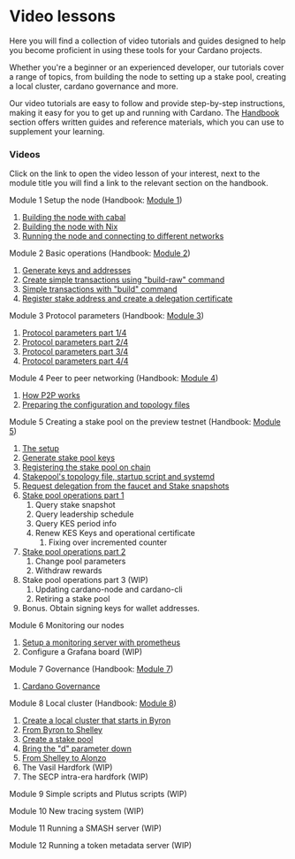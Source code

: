 # Video lessons

Here you will find a collection of video tutorials and guides designed to help you become proficient in using these tools for your Cardano projects.

Whether you're a beginner or an experienced developer, our tutorials cover a range of topics, from building the node to setting up a stake pool, creating a local cluster, cardano governance and more.&#x20;

Our video tutorials are easy to follow and provide step-by-step instructions, making it easy for you to get up and running with Cardano. The [Handbook](handbook/) section offers written guides and reference materials, which you can use to supplement your learning.&#x20;

### Videos

Click on the link to open the video lesson of your interest, next to the module title you will find a link to the relevant section on the handbook.



Module 1 Setup the node (Handbook: [Module 1](handbook/module-1-build-and-run-the-node/))&#x20;

1. [Building the node with cabal](https://youtu.be/csqvbw3F\_BU)
2. [Building the node with Nix](https://youtu.be/iREukg3-JSM)
3. [Running the node and connecting to different networks](https://youtu.be/YlUljmlCPYs)

Module 2 Basic operations (Handbook: [Module 2](building-and-running-the-node/))

1. [Generate keys and addresses](https://youtu.be/8ZYuiRxPAZc)
2. [Create simple transactions using "build-raw" command](https://youtu.be/rbst\_uiGpI4)
3. [Simple transactions with "build" command](https://youtu.be/AVz\_zsDd6wE)
4. [Register stake address and create a delegation certificate](https://youtu.be/m0BmjjNt19w)

Module 3 Protocol parameters (Handbook: [Module 3](protocol-parameters-and-configuration-files/))

1. [Protocol parameters part 1/4](https://youtu.be/Czwc4U3B5k8)
2. [Protocol parameters part 2/4](https://youtu.be/aZgmopk09aM)
3. [Protocol parameters part 3/4](https://youtu.be/mJZSHfBr5aQ)
4. [Protocol parameters part 4/4](https://youtu.be/uK7m5xdl\_Tw)

Module 4 Peer to peer networking (Handbook: [Module 4](peer-to-peer-p2p-networking.md))

1. [How P2P works](https://youtu.be/7YyCJ3fDN0I)
2. [Preparing the configuration and topology files](https://youtu.be/hOFVL6gjFrw)

Module 5 Creating a stake pool on the preview testnet (Handbook: [Module 5](create-a-stake-pool/))

1. [The setup](https://youtu.be/6AQaPdmxnfo)
2. [Generate stake pool keys](https://youtu.be/xydi4\_pqOdo)
3. [Registering the stake pool on chain](https://youtu.be/9UK\_EFG-nkA)
4. [Stakepool's topology file, startup script and systemd](https://youtu.be/1CaMmsgFPnw)
5. [Request delegation from the faucet and Stake snapshots ](https://youtu.be/t5BOFmy6IYg)
6. [Stake pool operations part 1](https://youtu.be/NCdsk75-7NA)
   1. Query stake snapshot
   2. Query leadership schedule
   3. Query KES period info
   4. Renew KES Keys and operational certificate
      1. Fixing over incremented counter
7. [Stake pool operations part 2](https://youtu.be/2LHCWyvM4Lc)
   1. Change pool parameters
   2. Withdraw rewards
8. Stake pool operations part 3 (WIP)
   1. Updating cardano-node and cardano-cli
   2. Retiring a stake pool
9. Bonus. Obtain signing keys for wallet addresses.&#x20;

Module 6 Monitoring our nodes

1. [Setup a monitoring server with prometheus](https://youtu.be/iqAmwhk7djE)
2. Configure a Grafana board (WIP)

Module 7  Governance (Handbook: [Module 7](cardano-governance/))

1. [Cardano Governance](https://youtu.be/biUHK1UDkAY)

Module 8 Local cluster (Handbook: [Module 8](setting-up-a-local-cluster/))

1. [Create a local cluster that starts in Byron](https://youtu.be/2oAonlDUcNY)
2. [From Byron to Shelley](https://youtu.be/8Sp2ljOrXXw)
3. [Create a stake pool](https://youtu.be/0svni-Dy4zM)
4. [Bring the "d" parameter down ](https://youtu.be/LNUzmhdGPbY)
5. [From Shelley to Alonzo](https://youtu.be/mFyutul\_5mU)
6. The Vasil Hardfork (WIP)
7. The SECP intra-era hardfork (WIP)

Module 9 Simple scripts and Plutus scripts (WIP)

Module 10 New tracing system (WIP)

Module 11 Running a SMASH server (WIP)

Module 12 Running a token metadata server (WIP)
